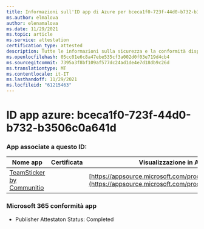 ```yaml
---
title: Informazioni sull'ID app di Azure per bceca1f0-723f-44d0-b732-b3506c0a641d
ms.author: elmalova
author: elenamalova
ms.date: 11/29/2021
ms.topic: article
ms.service: attestation
certification_type: attested
description: Tutte le informazioni sulla sicurezza e la conformità disponibili per bceca1f0-723f-44d0-b732-b3506c0a641d.
ms.openlocfilehash: 05cc01e6c8a47ebe535cf3a002d0f03e719d4cb4
ms.sourcegitcommit: 7395a3f8bf109af577dc24ad1de4e7d18db9c26d
ms.translationtype: MT
ms.contentlocale: it-IT
ms.lasthandoff: 11/29/2021
ms.locfileid: "61215463"
---
```

# <a name="azure-app-id-bceca1f0-723f-44d0-b732-b3506c0a641d"></a>ID app azure: bceca1f0-723f-44d0-b732-b3506c0a641d


### <a name="apps-associated-with-this-id"></a>App associate a questo ID:
| **Nome app** | **Certificata** | **Visualizzazione in AppSource** |
|--------------|---------------|-----------------------|
| [TeamSticker by Communitio](https://docs.microsoft.com/microsoft-365-app-certification/forward/WA200000894) |  | [https://appsource.microsoft.com/product/office/WA200000894](https://appsource.microsoft.com/product/office/WA200000894) |

### <a name="microsoft-365-app-compliance-status"></a>Microsoft 365 conformità app
- Publisher Attestaton Status: Completed

